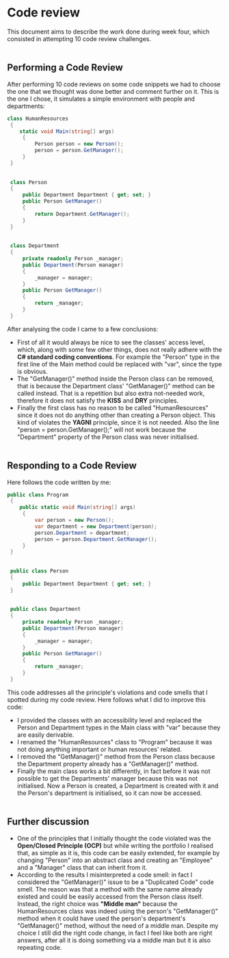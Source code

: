 # Code review

This document aims to describe the work done during week four, which consisted in attempting 10 code review challenges.<br><br>

## Performing a Code Review

After performing 10 code reviews on some code snippets we had to choose the one that we thought was done better and comment further on it. This is the one I chose, it simulates a simple environment with people and departments:

```cs
class HumanResources
 {
    static void Main(string[] args)
     {
         Person person = new Person();
         person = person.GetManager();
     }
 }
 
 
 class Person
 {
     public Department Department { get; set; }
     public Person GetManager()
     {
         return Department.GetManager();
     }
 }
 
 
 class Department
 {
     private readonly Person _manager;
     public Department(Person manager)
     {
         _manager = manager;
     }
     public Person GetManager()
     {
         return _manager;
     }
 }
```

After analysing the code I came to a few conclusions:
- First of all it would always be nice to see the classes' access level, which, along with some few other things, does not really adhere with the **C# standard coding conventions**. For example the "Person" type in the first line of the Main method could be replaced with "var", since the type is obvious.
- The "GetManager()" method inside the Person class can be removed, that is because the Department class' "GetManager()" method can be called instead. That is a repetition but also extra not-needed work, therefore it does not satisfy the **KISS** and **DRY** principles.
- Finally the first class has no reason to be called "HumanResources" since it does not do anything other than creating a Person object. This kind of violates the **YAGNI** principle, since it is not needed. Also the line "person = person.GetManager();" will not work because the "Department" property of the Person class was never initialised.<br><br>

## Responding to a Code Review

Here follows the code written by me:
```cs
public class Program
 {
    public static void Main(string[] args)
     {
         var person = new Person();
         var department = new Department(person);
         person.Department = department;
         person = person.Department.GetManager();
     }
 }
 
 
 public class Person
 {
     public Department Department { get; set; }
 }
 
 
 public class Department
 {
     private readonly Person _manager;
     public Department(Person manager)
     {
         _manager = manager;
     }
     public Person GetManager()
     {
         return _manager;
     }
 }
```

This code addresses all the principle's violations and code smells that I spotted during my code review. Here follows what I did to improve this code:<br>
- I provided the classes with an accessibility level and replaced the Person and Department types in the Main class with "var" because they are easily derivable.
- I renamed the "HumanResources" class to "Program" because it was not doing anything important or human resources' related.
- I removed the "GetManager()" method from the Person class because the Department property already has a "GetManager()" method.
- Finally the main class works a bit differently, in fact before it was not possible to get the Departments' manager because this was not initialised. Now a Person is created, a Department is created with it and the Person's department is initialised, so it can now be accessed.<br><br>

## Further discussion

- One of the principles that I initially thought the code violated was the **Open/Closed Principle (OCP)** but while writing the portfolio I realised that, as simple as it is, this code can be easily extended, for example by changing "Person" into an abstract class and creating an "Employee" and a "Manager" class that can inherit from it.
- According to the results I misinterpreted a code smell: in fact I considered the "GetManager()" issue to be a "Duplicated Code" code smell. The reason was that a method with the same name already existed and could be easily accessed from the Person class itself. Instead, the right choice was **"Middle man"** because the HumanResources class was indeed using the person's "GetManager()" method when it could have used the person's department's "GetManager()" method, without the need of a middle man. Despite my choice I still did the right code change, in fact I feel like both are right answers, after all it is doing something via a middle man but it is also repeating code.